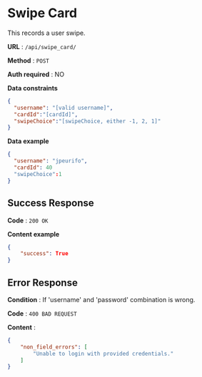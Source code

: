 # Swipe Card

This records a user swipe.

**URL** : `/api/swipe_card/`

**Method** : `POST`

**Auth required** : NO

**Data constraints**

```json
{
  "username": "[valid username]",
  "cardId":"[cardId]",
  "swipeChoice":"[swipeChoice, either -1, 2, 1]"
}
```

**Data example**

```json
{
  "username": "jpeurifo",
  "cardId": 40
  "swipeChoice":1
}
```

## Success Response

**Code** : `200 OK`

**Content example**

```json
{
    "success": True
}
```
## Error Response

**Condition** : If 'username' and 'password' combination is wrong.

**Code** : `400 BAD REQUEST`

**Content** :

```json
{
    "non_field_errors": [
        "Unable to login with provided credentials."
    ]
}
```